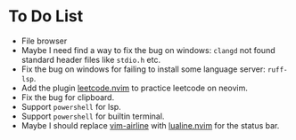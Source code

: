 # To Do List

* File browser
* Maybe I need find a way to fix the bug on windows: `clangd` not found standard header files like `stdio.h` etc.
* Fix the bug on windows for failing to install some language server: `ruff-lsp`.
* Add the plugin [leetcode.nvim](https://github.com/kawre/leetcode.nvim.git) to practice leetcode on neovim.
* Fix the bug for clipboard.
* Support `powershell` for lsp.
* Support `powershell` for builtin terminal.
* Maybe I should replace [vim-airline](https://github.com/vim-airline/vim-airline.git) with [lualine.nvim](https://github.com/nvim-lualine/lualine.nvim.git) for the status bar.

